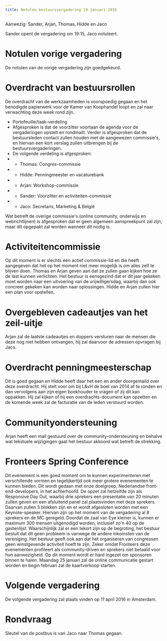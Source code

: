```yaml
---
title: Notulen bestuursvergadering 19 januari 2016
---
```


Aanwezig: Sander, Arjan, Thomas, Hidde en Jaco

Sander opent de vergadering om 19:15, Jaco notuleert.

# Notulen vorige vergadering

De notulen van de vorige vergadering zijn goedgekeurd.

# Overdracht van bestuursrollen

De overdracht van de werkzaamheden is voorspoedig gegaan en het benodigde papierwerk voor de Kamer van Koophandel loopt en zal naar verwachting deze week rond zijn.

- Portefeuille/taak-verdeling
- Afgesproken is dat de voorzitter voortaan de agenda voor de vergaderingen opstelt en rondmailt. Verder is afgesproken dat de bestuursleden contact zullen houden met de aangewezen commissie's, en hiervan een kort verslag zullen uitbrengen bij de bestuursvergaderingen.
- De volgende verdeling is afgesproken:
- - Thomas: Congres-commissie
- - Hidde: Penningmeester en vacaturebank
- - Arjan: Workshop-commissie
- - Sander: Voorzitter en activiteiten-commissie
- - Jaco: Secretaris, Marketing & België

Wat betreft de overige commissie's (online community, onderwijs en webrichtlijnen) is afgesproken dat er geen algemeen aanspreekpunt zal zijn, maar dit opgepakt zal worden wanneer dit nodig is.

# Activiteitencommissie

Op dit moment is er slechts één actief commissie-lid en die heeft aangegeven dat het op het moment niet meer mogelijk is om alles zelf te blijven doen. Thomas en Arjan geven aan dat ze zullen gaan kijken hoe ze de last kunnen verlichten. Het bestuur is eensgezind dat er dit jaar gekeken moet worden naar een uitvoering van de vrijwilligersdag, waarbij dan ook concreet gekeken kan worden naar oplossingen. Hidde en Arjan zullen hier een plan voor opstellen.

# Overgebleven cadeautjes van het zeil-uitje

Arjan zal de laatste cadeautjes en doppers versturen naar de mensen die deze nog niet hebben ontvangen, hij zal daarvoor de adressen opvragen bij Jaco.

# Overdracht penningmeesterschap

Dit is goed gegaan en Hidde heeft daar het een en ander doorgemaild over deze overdracht. Hij stelt voor om bij L&vH de boel van 2014 af te ronden en dan vervolgens aan zijn eigen boekhouder te vragen of zij dit kan oppakken. Hij zal kijken of hij een overdrachts-document kan opzetten en de komende week zal de facturatie van de leden verstuurd worden.

# Communityondersteuning

Arjan heeft een mail gestuurd over de community-ondersteuning en behalve wat tekstuele wijzigingen gaat het bestuur akkoord wat betreft de strekking.

# Fronteers Spring Conference

Dit evenement is een goed moment om te kunnen experimenteren met verschillende vormen en tegelijkertijd ook meer grotere evenementen te kunnen bieden. Dit wordt gedaan met onze doelgroep, Nederlandse front-end-developers, in het achterhoofd. De opzet zal hetzelfde zijn als Responsive Day Out, waarbij drie sprekers een presentatie van 20 minuten zullen geven en een afsluitend panel zal plaatsvinden met deze sprekers. Daarvan zullen 3 blokken zijn en er wordt afgesloten worden met een Keynote-speaker. Hiervan zijn op het moment van de vergadering al 8 sprekers en de MC geregeld. Doordat de zaal van Eye kleiner is, kunnen er maximum 300 mensen uitgenodigd worden, inclusief zo'n 40 op de gastenlijst. Waarschijnlijk zal er een tekort zijn op de begroting, het bestuur besluit dat dit geen probleem is vanwege de andere inkomsten van de vereniging. Het bestuur geeft ook aan dat het organiseren van congressen geen winstgevende activiteit hoeft te zijn. Zeker omdat Fronteers deze evenementen profileert als community-driven en sprekers niet betaald voor hun aanwezigheid. Op dit moment wordt er hard ingezet om sponsoren binnen te halen. Maandag 25 januari zal de online communicatie gestart worden en begin februari zal de kaartverkoop starten.

# Volgende vergadering

De volgende vergadering zal plaats vinden op 11 april 2016 in Amsterdam.

# Rondvraag

Sleutel van de postbus is van Jaco naar Thomas gegaan.
